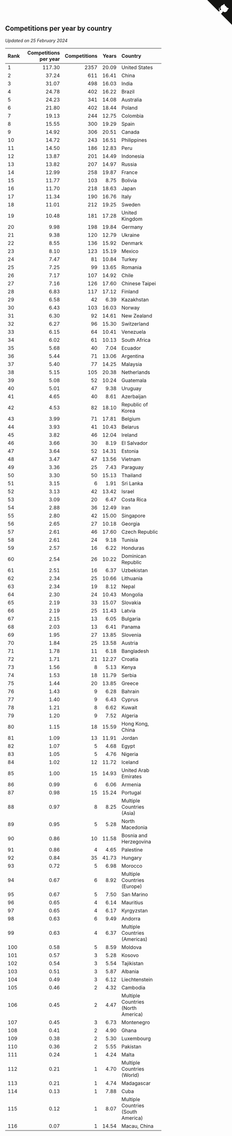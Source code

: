 ## Competitions per year by country

*Updated on 25 February 2024*

| Rank | Competitions per year | Competitions | Years | Country |
| :--- | ---: | ---: | ---: | :--- |
| 1 | 117.30 | 2357 | 20.09 | United States |
| 2 | 37.24 | 611 | 16.41 | China |
| 3 | 31.07 | 498 | 16.03 | India |
| 4 | 24.78 | 402 | 16.22 | Brazil |
| 5 | 24.23 | 341 | 14.08 | Australia |
| 6 | 21.80 | 402 | 18.44 | Poland |
| 7 | 19.13 | 244 | 12.75 | Colombia |
| 8 | 15.55 | 300 | 19.29 | Spain |
| 9 | 14.92 | 306 | 20.51 | Canada |
| 10 | 14.72 | 243 | 16.51 | Philippines |
| 11 | 14.50 | 186 | 12.83 | Peru |
| 12 | 13.87 | 201 | 14.49 | Indonesia |
| 13 | 13.82 | 207 | 14.97 | Russia |
| 14 | 12.99 | 258 | 19.87 | France |
| 15 | 11.77 | 103 | 8.75 | Bolivia |
| 16 | 11.70 | 218 | 18.63 | Japan |
| 17 | 11.34 | 190 | 16.76 | Italy |
| 18 | 11.01 | 212 | 19.25 | Sweden |
| 19 | 10.48 | 181 | 17.28 | United Kingdom |
| 20 | 9.98 | 198 | 19.84 | Germany |
| 21 | 9.38 | 120 | 12.79 | Ukraine |
| 22 | 8.55 | 136 | 15.92 | Denmark |
| 23 | 8.10 | 123 | 15.19 | Mexico |
| 24 | 7.47 | 81 | 10.84 | Turkey |
| 25 | 7.25 | 99 | 13.65 | Romania |
| 26 | 7.17 | 107 | 14.92 | Chile |
| 27 | 7.16 | 126 | 17.60 | Chinese Taipei |
| 28 | 6.83 | 117 | 17.12 | Finland |
| 29 | 6.58 | 42 | 6.39 | Kazakhstan |
| 30 | 6.43 | 103 | 16.03 | Norway |
| 31 | 6.30 | 92 | 14.61 | New Zealand |
| 32 | 6.27 | 96 | 15.30 | Switzerland |
| 33 | 6.15 | 64 | 10.41 | Venezuela |
| 34 | 6.02 | 61 | 10.13 | South Africa |
| 35 | 5.68 | 40 | 7.04 | Ecuador |
| 36 | 5.44 | 71 | 13.06 | Argentina |
| 37 | 5.40 | 77 | 14.25 | Malaysia |
| 38 | 5.15 | 105 | 20.38 | Netherlands |
| 39 | 5.08 | 52 | 10.24 | Guatemala |
| 40 | 5.01 | 47 | 9.38 | Uruguay |
| 41 | 4.65 | 40 | 8.61 | Azerbaijan |
| 42 | 4.53 | 82 | 18.10 | Republic of Korea |
| 43 | 3.99 | 71 | 17.81 | Belgium |
| 44 | 3.93 | 41 | 10.43 | Belarus |
| 45 | 3.82 | 46 | 12.04 | Ireland |
| 46 | 3.66 | 30 | 8.19 | El Salvador |
| 47 | 3.64 | 52 | 14.31 | Estonia |
| 48 | 3.47 | 47 | 13.56 | Vietnam |
| 49 | 3.36 | 25 | 7.43 | Paraguay |
| 50 | 3.30 | 50 | 15.13 | Thailand |
| 51 | 3.15 | 6 | 1.91 | Sri Lanka |
| 52 | 3.13 | 42 | 13.42 | Israel |
| 53 | 3.09 | 20 | 6.47 | Costa Rica |
| 54 | 2.88 | 36 | 12.49 | Iran |
| 55 | 2.80 | 42 | 15.00 | Singapore |
| 56 | 2.65 | 27 | 10.18 | Georgia |
| 57 | 2.61 | 46 | 17.60 | Czech Republic |
| 58 | 2.61 | 24 | 9.18 | Tunisia |
| 59 | 2.57 | 16 | 6.22 | Honduras |
| 60 | 2.54 | 26 | 10.22 | Dominican Republic |
| 61 | 2.51 | 16 | 6.37 | Uzbekistan |
| 62 | 2.34 | 25 | 10.66 | Lithuania |
| 63 | 2.34 | 19 | 8.12 | Nepal |
| 64 | 2.30 | 24 | 10.43 | Mongolia |
| 65 | 2.19 | 33 | 15.07 | Slovakia |
| 66 | 2.19 | 25 | 11.43 | Latvia |
| 67 | 2.15 | 13 | 6.05 | Bulgaria |
| 68 | 2.03 | 13 | 6.41 | Panama |
| 69 | 1.95 | 27 | 13.85 | Slovenia |
| 70 | 1.84 | 25 | 13.58 | Austria |
| 71 | 1.78 | 11 | 6.18 | Bangladesh |
| 72 | 1.71 | 21 | 12.27 | Croatia |
| 73 | 1.56 | 8 | 5.13 | Kenya |
| 74 | 1.53 | 18 | 11.79 | Serbia |
| 75 | 1.44 | 20 | 13.85 | Greece |
| 76 | 1.43 | 9 | 6.28 | Bahrain |
| 77 | 1.40 | 9 | 6.43 | Cyprus |
| 78 | 1.21 | 8 | 6.62 | Kuwait |
| 79 | 1.20 | 9 | 7.52 | Algeria |
| 80 | 1.15 | 18 | 15.59 | Hong Kong, China |
| 81 | 1.09 | 13 | 11.91 | Jordan |
| 82 | 1.07 | 5 | 4.68 | Egypt |
| 83 | 1.05 | 5 | 4.76 | Nigeria |
| 84 | 1.02 | 12 | 11.72 | Iceland |
| 85 | 1.00 | 15 | 14.93 | United Arab Emirates |
| 86 | 0.99 | 6 | 6.06 | Armenia |
| 87 | 0.98 | 15 | 15.24 | Portugal |
| 88 | 0.97 | 8 | 8.25 | Multiple Countries (Asia) |
| 89 | 0.95 | 5 | 5.28 | North Macedonia |
| 90 | 0.86 | 10 | 11.58 | Bosnia and Herzegovina |
| 91 | 0.86 | 4 | 4.65 | Palestine |
| 92 | 0.84 | 35 | 41.73 | Hungary |
| 93 | 0.72 | 5 | 6.98 | Morocco |
| 94 | 0.67 | 6 | 8.92 | Multiple Countries (Europe) |
| 95 | 0.67 | 5 | 7.50 | San Marino |
| 96 | 0.65 | 4 | 6.14 | Mauritius |
| 97 | 0.65 | 4 | 6.17 | Kyrgyzstan |
| 98 | 0.63 | 6 | 9.49 | Andorra |
| 99 | 0.63 | 4 | 6.37 | Multiple Countries (Americas) |
| 100 | 0.58 | 5 | 8.59 | Moldova |
| 101 | 0.57 | 3 | 5.28 | Kosovo |
| 102 | 0.54 | 3 | 5.54 | Tajikistan |
| 103 | 0.51 | 3 | 5.87 | Albania |
| 104 | 0.49 | 3 | 6.12 | Liechtenstein |
| 105 | 0.46 | 2 | 4.32 | Cambodia |
| 106 | 0.45 | 2 | 4.47 | Multiple Countries (North America) |
| 107 | 0.45 | 3 | 6.73 | Montenegro |
| 108 | 0.41 | 2 | 4.90 | Ghana |
| 109 | 0.38 | 2 | 5.30 | Luxembourg |
| 110 | 0.36 | 2 | 5.55 | Pakistan |
| 111 | 0.24 | 1 | 4.24 | Malta |
| 112 | 0.21 | 1 | 4.70 | Multiple Countries (World) |
| 113 | 0.21 | 1 | 4.74 | Madagascar |
| 114 | 0.13 | 1 | 7.88 | Cuba |
| 115 | 0.12 | 1 | 8.07 | Multiple Countries (South America) |
| 116 | 0.07 | 1 | 14.54 | Macau, China |


<a href="https://github.com/JustinTimeCuber/wca_statistics" class="github-corner" aria-label="View source on Github"><svg width="80" height="80" viewBox="0 0 250 250" style="fill:#151513; color:#fff; position: absolute; top: 0; border: 0; right: 0;" aria-hidden="true"><path d="M0,0 L115,115 L130,115 L142,142 L250,250 L250,0 Z"></path><path d="M128.3,109.0 C113.8,99.7 119.0,89.6 119.0,89.6 C122.0,82.7 120.5,78.6 120.5,78.6 C119.2,72.0 123.4,76.3 123.4,76.3 C127.3,80.9 125.5,87.3 125.5,87.3 C122.9,97.6 130.6,101.9 134.4,103.2" fill="currentColor" style="transform-origin: 130px 106px;" class="octo-arm"></path><path d="M115.0,115.0 C114.9,115.1 118.7,116.5 119.8,115.4 L133.7,101.6 C136.9,99.2 139.9,98.4 142.2,98.6 C133.8,88.0 127.5,74.4 143.8,58.0 C148.5,53.4 154.0,51.2 159.7,51.0 C160.3,49.4 163.2,43.6 171.4,40.1 C171.4,40.1 176.1,42.5 178.8,56.2 C183.1,58.6 187.2,61.8 190.9,65.4 C194.5,69.0 197.7,73.2 200.1,77.6 C213.8,80.2 216.3,84.9 216.3,84.9 C212.7,93.1 206.9,96.0 205.4,96.6 C205.1,102.4 203.0,107.8 198.3,112.5 C181.9,128.9 168.3,122.5 157.7,114.1 C157.9,116.9 156.7,120.9 152.7,124.9 L141.0,136.5 C139.8,137.7 141.6,141.9 141.8,141.8 Z" fill="currentColor" class="octo-body"></path></svg></a><style>.github-corner:hover .octo-arm{animation:octocat-wave 560ms ease-in-out}@keyframes octocat-wave{0%,100%{transform:rotate(0)}20%,60%{transform:rotate(-25deg)}40%,80%{transform:rotate(10deg)}}@media (max-width:500px){.github-corner:hover .octo-arm{animation:none}.github-corner .octo-arm{animation:octocat-wave 560ms ease-in-out}}</style>
